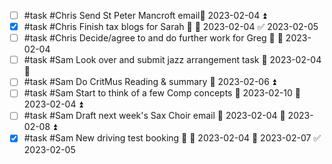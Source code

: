 - [ ] #task #Chris Send St Peter Mancroft email📅 2023-02-04 ⏫ 
- [x] #task #Chris Finish tax blogs for Sarah 🔼 📅 2023-02-04 ✅ 2023-02-05
- [ ] #task #Chris Decide/agree to and do further work for Greg 🔼 📅 2023-02-04
- [ ] #task #Sam Look over and submit jazz arrangement task 📅 2023-02-04 🔼 
- [ ] #task #Sam Do CritMus Reading & summary 📅 2023-02-06 ⏫ 
- [ ] #task #Sam Start to think of a few Comp concepts 📅 2023-02-10 🛫 2023-02-04 ⏫ 
- [ ] #task #Sam Draft next week's Sax Choir email 🛫 2023-02-04 📅 2023-02-08 ⏫ 
- [x] #task #Sam New driving test booking 🔼 🛫 2023-02-04 📅 2023-02-07 ✅ 2023-02-05